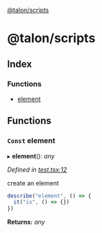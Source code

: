 [@talon/scripts](README.md)

# @talon/scripts

## Index

### Functions

- [element](README.md#const-element)

## Functions

### `Const` element

▸ **element**(): _any_

_Defined in [test.tsx:12](https://github.com/talon/javascript-library/blob/c504b34/packages/scripts/lib/test.tsx#L12)_

create an element

```js
describe("element", () => {
  it("is", () => {})
})
```

**Returns:** _any_
